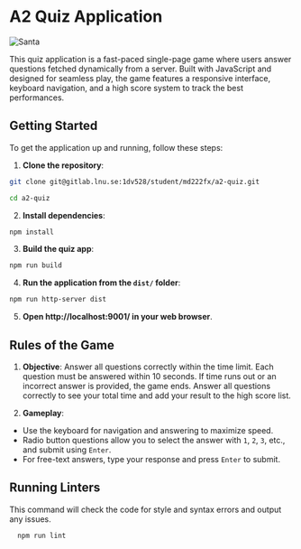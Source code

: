 # A2 Quiz Application

![Santa](/src/img/santa_logo.webp)

This quiz application is a fast-paced single-page game where users answer questions fetched dynamically from a server. Built with JavaScript and designed for seamless play, the game features a responsive interface, keyboard navigation, and a high score system to track the best performances.

## Getting Started

To get the application up and running, follow these steps:

1. **Clone the repository**:

  ```bash
  git clone git@gitlab.lnu.se:1dv528/student/md222fx/a2-quiz.git
  
  cd a2-quiz
  ```

2. **Install dependencies**:
  ```bash
  npm install
  ````
3. **Build the quiz app**:
  ```bash
  npm run build
  ````
4. **Run the application from the `dist/` folder**:
  ```bash
  npm run http-server dist
  ```

5. **Open http://localhost:9001/ in your web browser**.

## Rules of the Game

1. **Objective**: Answer all questions correctly within the time limit. Each question must be answered within 10 seconds. If time runs out or an incorrect answer is provided, the game ends. Answer all questions correctly to see your total time and add your result to the high score list.
  
2. **Gameplay**:
- Use the keyboard for navigation and answering to maximize speed.
- Radio button questions allow you to select the answer with `1`, `2`, `3`, etc., and submit using `Enter`.
- For free-text answers, type your response and press `Enter` to submit.

## Running Linters

This command will check the code for style and syntax errors and output any issues.

```bash
  npm run lint
```
